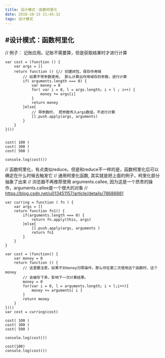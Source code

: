 ```yaml
---
title: 设计模式：函数柯里化
date: 2018-10-15 21:45:32
tags: 设计模式
---
```

#设计模式：函数柯里化
----
// 例子： 记账应用。记账不需要算，但是获取结果时才进行计算
```
var cost = (function () {
    var args = []
    return function () {// 创建闭包，保存作用域
        // 如果不带参数使用， 那么计算出作用域存的参数，进行计算
        if( arguments.length === 0) {
            var money = 0
            for( var i = 0, l = args.length; i < l ; i++) {
                money += args[i]
            }
            return money
        }else{
            // 带参数时， 把参数传入args数组，不进行计算
            [].push.apply(args, arguments)
        }
    }
}())


cost( 100 )
cost( 300 )
cost( 500 )

console.log(cost())
```
// 函数柯里化，有点类似reduce。但是和reduce不一样的是，函数柯里化后可以确定在什么时候去触发它
// 通用柯里化函数, 其实就是把上面的例子，柯里化部分抽象了出来
// 浏览器不再推荐使用 arguments.callee, 因为这是一个昂贵的操作，arguments.callee是一个很大的对象
// https://blog.csdn.net/u013451157/article/details/78686881
```
var curring = function ( fn ) {
    var args = []
    return function fn1() {
        if(arguments.length === 0) {
            return fn.apply(this, args)
        }else{
            [].push.apply(args, arguments )
            return fn1
        }
    }
}

var cost = (function() {
    var money = 0
    return function () {
        // 这里要注意，如果不对money归零操作，那么你在第二次使用这个函数时，这个money
        // 会被存下来，影响下一次计算结果。
        money = 0
        for(var i = 0, l = arguments.length; i < l;i++){
            money += arguments[ i ]
        }
        return money
    }
})()
var cost = curring(cost)

cost( 100 )
cost( 300 )
cost( 500 )

console.log(cost())

cost(100)
console.log(cost())
```